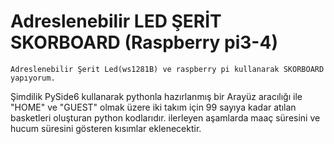 # Adreslenebilir LED ŞERİT SKORBOARD (Raspberry pi3-4)
	Adreslenebilir Şerit Led(ws1281B) ve raspberry pi kullanarak SKORBOARD yapıyorum. 
Şimdilik PySide6 kullanarak pythonla hazırlanmış bir Arayüz aracılığı ile "HOME" ve "GUEST"
olmak üzere iki takım için 99 sayıya kadar atılan basketleri oluşturan python kodlarıdır.
ilerleyen aşamlarda maaç süresini ve hucum süresini gösteren kısımlar eklenecektir.
